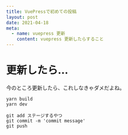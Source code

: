 ```yaml
---
title: VuePressで初めての投稿
layout: post
date: 2021-04-18
meta:
  - name: vuepress 更新
    content: vuepress 更新したらすること
---
```



# 更新したら…
今のところ更新したら、これしなきゃダメだよね。

```
yarn build
yarn dev

git add ステージするやつ
git commit -m 'commit message'
git push
```